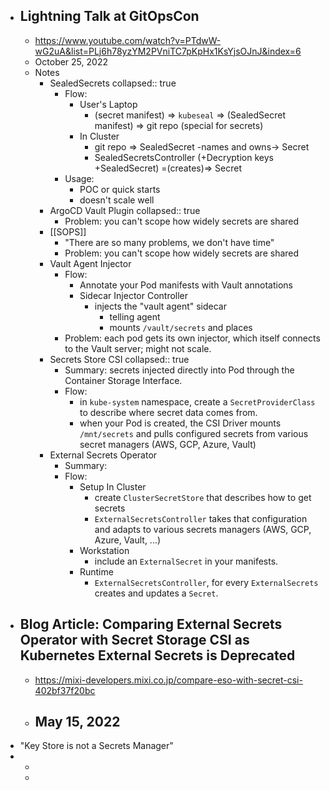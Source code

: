 - ## Lightning Talk at GitOpsCon
	- https://www.youtube.com/watch?v=PTdwW-wG2uA&list=PLj6h78yzYM2PVniTC7pKpHx1KsYjsOJnJ&index=6
	- October 25, 2022
	- Notes
		- SealedSecrets
		  collapsed:: true
			- Flow:
				- User's Laptop
					- (secret manifest) => `kubeseal` => (SealedSecret manifest) => git repo (special for secrets)
				- In Cluster
					- git repo => SealedSecret -names and owns-> Secret
					- SealedSecretsController (+Decryption keys +SealedSecret) =(creates)=> Secret
			- Usage:
				- POC or quick starts
				- doesn't scale well
		- ArgoCD Vault Plugin
		  collapsed:: true
			- Problem: you can't scope how widely secrets are shared
		- [[SOPS]]
			- "There are so many problems, we don't have time"
			- Problem: you can't scope how widely secrets are shared
		- Vault Agent Injector
			- Flow:
				- Annotate your Pod manifests with Vault annotations
				- Sidecar Injector Controller
					- injects the "vault agent" sidecar
						- telling agent
						- mounts `/vault/secrets` and places
			- Problem: each pod gets its own injector, which itself connects to the Vault server; might not scale.
		- Secrets Store CSI
		  collapsed:: true
			- Summary: secrets injected directly into Pod through the Container Storage Interface.
			- Flow:
				- in `kube-system` namespace, create a `SecretProviderClass` to describe where secret data comes from.
				- when your Pod is created, the CSI Driver mounts `/mnt/secrets` and pulls configured secrets from various secret managers (AWS, GCP, Azure, Vault)
		- External Secrets Operator
			- Summary:
			- Flow:
				- Setup In Cluster
					- create `ClusterSecretStore` that describes how to get secrets
					- `ExternalSecretsController` takes that configuration and adapts to various secrets managers (AWS, GCP, Azure, Vault, ...)
				- Workstation
					- include an `ExternalSecret` in your manifests.
				- Runtime
					- `ExternalSecretsController`, for every `ExternalSecrets` creates and updates a `Secret`.
- ## Blog Article: Comparing External Secrets Operator with Secret Storage CSI as Kubernetes External Secrets is Deprecated
	- https://mixi-developers.mixi.co.jp/compare-eso-with-secret-csi-402bf37f20bc
	- May 15, 2022
		-
- "Key Store is not a Secrets Manager"
-
	-
	-
